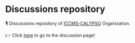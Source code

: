 # Discussions repository

:studio_microphone: Discussions repository of [ICCMS-CALYPSO](https://github.com/ICCMS-CALYPSO) Organization.

:point_right: Click [here](https://github.com/orgs/ICCMS-CALYPSO/discussions) to go to the discussion page!
